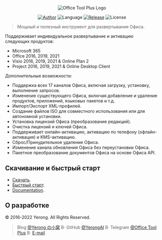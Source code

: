 ﻿#

<p align="center">
<img alt="Office Tool Plus Logo" src="https://otp.landian.vip/static/images/logo.webp"/>
</p>

<p align="center">
<a href="https://www.coolhub.top/" target="_blank"><img alt="Author" src="https://img.shields.io/badge/Author-Yerong-blue?style=flat-square"/></a>
<img alt="Language" src="https://img.shields.io/badge/Language-C%23-green?style=flat-square"/>
<a href="https://otp.landian.vip/" target="_blank"><img alt="Release" src="https://img.shields.io/github/v/release/YerongAI/Office-Tool?style=flat-square"/></a>
<img alt="License" src="https://img.shields.io/github/license/YerongAI/Office-Tool?style=flat-square"/>
</p>

> Мощный и полезный инструмент для развертывания Офиса.

Поддерживает индивидуальное развертывание и активацию следующих продуктов:

- Microsoft 365
- Office 2016, 2019, 2021
- Visio 2016, 2019, 2021 & Online Plan 2
- Project 2016, 2019, 2021 & Online Desktop Client

Дополнительные возможности:

- Поддержка всех 17 каналов Офиса, включая загрузку, установку, выполнение запросов.
- Изменение существующего Офиса, включая добавление и удаление продуктов, приложений, языковых пакетов и т.д.
- Импорт/Экспорт XML-профилей.
- Создание файлов ISO для совместного использования или для автономной установки.
- Установка лицензий Офиса (преобразование редакций).
- Очистка лицензий и ключей Офиса.
- Поддерживает онлайн-активацию, активацию по телефону (офлайн-активация) и KMS-активацию.
- Сброс/Принудительное удаление Офиса.
- Изменение канала обновления Офиса без переустановки Офиса.
- Пакетное преобразование документов Офиса на основе Офиса API.

## Скачивание и быстрый старт

- [Скачать](https://help.coolhub.top/start/download.html).
- [Быстрый старт](https://github.com/YerongAI/Office-Tool/wiki).
- [Documentation](https://help.coolhub.top/).

## О разработке

© 2016-2022 Yerong. All Rights Reserved.

> Blog [@Yerong の小窝](https://www.coolhub.top/) В· GitHub [@YerongAI](https://github.com/YerongAI) В· Telegram [@Office Tool Plus](https://t.me/s/otp_channel) В· [E-mail](mailto:yerong@coolhub.top)

